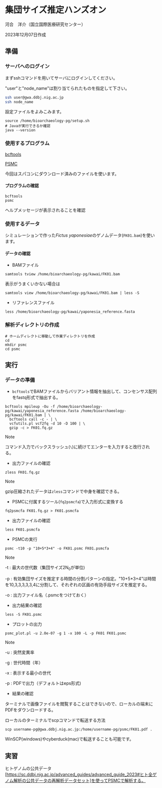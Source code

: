 # 集団サイズ推定ハンズオン

河合　洋介（国立国際医療研究センター）

2023年12月07日作成

## 準備

### サーバへのログイン

まずsshコマンドを用いてサーバにログインしてください。

"user"と"node_name"は割り当てられたものを指定して下さい。

```sh
ssh user@gwa.ddbj.nig.ac.jp
ssh node_name
```

設定ファイルをよみこみます。

```
source /home/bioarchaeology-pg/setup.sh
# Javaが実行できるか確認
java --version
```

### 使用するプログラム

[bcftools](https://github.com/samtools/bcftools)

[PSMC](https://github.com/lh3/psmc)

今回はスパコンにダウンロード済みのファイルを使います。

#### プログラムの確認
```
bcftools
psmc
```

ヘルプメッセージが表示されることを確認

### 使用するデータ
シミュレーションで作った*Fictus yaponesiae*のゲノムデータ(`FK01.bam`)を使います。

#### データの確認
* BAMファイル
```
samtools tview /home/bioarchaeology-pg/kawai/FK01.bam
```
表示がうまくいかない場合は
```
samtools view /home/bioarchaeology-pg/kawai/FK01.bam | less -S
```

* リファレンスファイル
```
less /home/bioarchaeology-pg/kawai/yaponesia_reference.fasta
```

### 解析ディレクトリの作成
```
# ホームディレクトに移動して作業ディレクトリを作成
cd
mkdir psmc
cd psmc
```

## 実行
### データの準備
* `bcftools`でBAMファイルからバリアント情報を抽出して、コンセンサス配列をfastq形式で抽出する。
```
bcftools mpileup -Ou -f /home/bioarchaeology-pg/kawai/yaponesia_reference.fasta /home/bioarchaeology-pg/kawai/FK01.bam | \
  bcftools call -c - | \
  vcfutils.pl vcf2fq -d 10 -D 100 | \
  gzip -c > FK01.fq.gz
```

>[!NOTE]
>コマンド入力でバックスラッシュ(`\`)に続けてエンターを入力すると改行される。

* 出力ファイルの確認
```
zless FK01.fq.gz
```
>[!NOTE]
>gzip圧縮されたデータは`zless`コマンドで中身を確認できる。


* PSMCに付属するツール(`fq2psmcfa`)で入力形式に変換する
```
fq2psmcfa FK01.fq.gz > FK01.psmcfa
```
* 出力ファイルの確認
```
less FK01.psmcfa
```
* PSMCの実行
```
psmc -t10 -p "10+5*3+4" -o FK01.psmc FK01.psmcfa
```
>[!NOTE]
>-t : 最大の世代数（集団サイズ2N<sub>0</sub>が単位)
>
>-p : 有効集団サイズを推定する時間の分割パターンの指定。"10+5*3+4"は時間を10,3,3,3,3,3,4に分割して、それぞれの区画の有効手段サイズを推定する。
>
>-o : 出力ファイル名（.psmcをつけておく）

* 出力結果の確認
```
less -S FK01.psmc
```

* プロットの出力
```
psmc_plot.pl -u 2.0e-07 -g 1 -x 100 -L -p FK01 FK01.psmc
```
>[!NOTE]
>-u : 突然変異率
>
>-g : 世代時間（年）
>
>-x : 表示する最小の世代
>
>-p : PDFで出力（デフォルトはeps形式)

* 結果の確認

ターミナルで画像ファイルを閲覧することはできないので、ローカルの端末にPDFをダウンロードする。

ローカルのターミナルでscpコマンドで転送する方法
```
scp username-pg@gwa.ddbj.nig.ac.jp:/home/username-pg/psmc/FK01.pdf .
```
WinSCP(windows)やcyberduck(mac)で転送することも可能です。

## 実習
ヒトゲノムの公共データ[https://sc.ddbj.nig.ac.jp/advanced_guides/advanced_guide_2023#ヒト全ゲノム解析の公共データの再解析データセット]を使ってPSMCで解析する。




